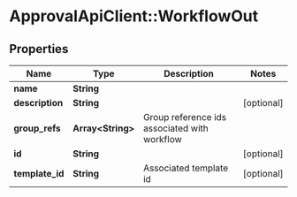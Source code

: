 # ApprovalApiClient::WorkflowOut

## Properties
Name | Type | Description | Notes
------------ | ------------- | ------------- | -------------
**name** | **String** |  | 
**description** | **String** |  | [optional] 
**group_refs** | **Array&lt;String&gt;** | Group reference ids associated with workflow | 
**id** | **String** |  | [optional] 
**template_id** | **String** | Associated template id | [optional] 


